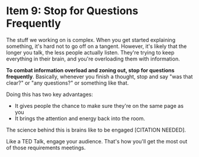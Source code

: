 # Item 9: Stop for Questions Frequently

The stuff we working on is complex. When you get started explaining something, it's hard not to go off
on a tangent. However, it's likely that the longer you talk, the less people actually listen. They're trying
to keep everything in their brain, and you're overloading them with information.

**To combat information overload and zoning out, stop for questions frequently**. Basically, whenever you finish
a thought, stop and say "was that clear?" or "any questions?" or something like that.

Doing this has two key advantages:

- It gives people the chance to make sure they're on the same page as you
- It brings the attention and energy back into the room.

The science behind this is brains like to be engaged [CITATION NEEDED].

Like a TED Talk, engage your audience. That's how you'll get the most out of those requirements meetings.
